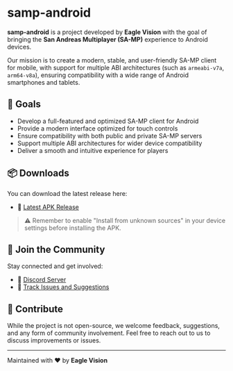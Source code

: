 # samp-android

**samp-android** is a project developed by **Eagle Vision** with the goal of bringing the **San Andreas Multiplayer (SA-MP)** experience to Android devices.

Our mission is to create a modern, stable, and user-friendly SA-MP client for mobile, with support for multiple ABI architectures (such as `armeabi-v7a`, `arm64-v8a`), ensuring compatibility with a wide range of Android smartphones and tablets.

## 🎯 Goals

- Develop a full-featured and optimized SA-MP client for Android
- Provide a modern interface optimized for touch controls
- Ensure compatibility with both public and private SA-MP servers
- Support multiple ABI architectures for wider device compatibility
- Deliver a smooth and intuitive experience for players

## 📦 Downloads

You can download the latest release here:

- 🔗 [Latest APK Release](https://github.com/samp-android/samp-android/releases/tag/version-2.0.11-RC1)

> ⚠ Remember to enable "Install from unknown sources" in your device settings before installing the APK.

## 👥 Join the Community

Stay connected and get involved:

- 💬 [Discord Server](https://discord.gg/CPpME3wY)
- 🐞 [Track Issues and Suggestions](https://github.com/samp-android/samp-android/issues)

## 🤝 Contribute

While the project is not open-source, we welcome feedback, suggestions, and any form of community involvement. Feel free to reach out to us to discuss improvements or issues.

---

Maintained with ❤️ by **Eagle Vision**
